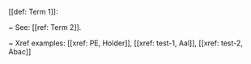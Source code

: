 [[def: Term 1]]:

~ See: [[ref: Term 2]].

~ Xref examples: [[xref: PE, Holder]], [[xref: test-1, Aal]], [[xref: test-2, Abac]]

